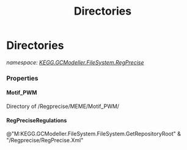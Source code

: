 ﻿---
title: Directories
---

# Directories
_namespace: [KEGG.GCModeller.FileSystem.RegPrecise](N-KEGG.GCModeller.FileSystem.RegPrecise.html)_






### Properties

#### Motif_PWM
Directory of /Regprecise/MEME/Motif_PWM/
#### RegPreciseRegulations
@"M:KEGG.GCModeller.FileSystem.FileSystem.GetRepositoryRoot" & "/Regprecise/RegPrecise.Xml"
